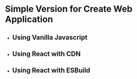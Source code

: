 # Simple Version for Create Web Application

* ## Using Vanilla Javascript
* ## Using React with CDN
* ## Using React with ESBuild